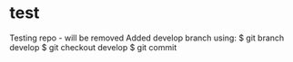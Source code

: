 # test
Testing repo - will be removed
Added develop branch using:
$ git branch develop
$ git checkout develop
$ git commit
